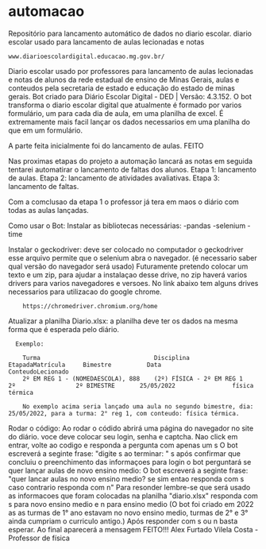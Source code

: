 # automacao
Repositório para lancamento automático de dados no diario escolar. diario escolar usado para lancamento de aulas lecionadas e notas

    www.diarioescolardigital.educacao.mg.gov.br/

Diario escolar usado por professores para lancamento de aulas lecionadas e notas de alunos da rede estadual de ensino de Minas Gerais, aulas e conteudos pela secretaria de estado e educação do estado de minas gerais.
Bot criado para Diário Escolar Digital - DED | Versão: 4.3.152.
O bot transforma o diario escolar digital que atualmente é formado por varios formulário, um para cada dia de aula, em uma planilha de excel.
É extremamente mais facil lançar os dados necessarios em uma planilha do que em um formulário.

A parte feita inicialmente foi do lancamento de aulas. FEITO

Nas proximas etapas do projeto a automação lancará as notas em seguida tentarei automatirar o lancamento de faltas dos alunos.
  Etapa 1: lancamento de aulas.
  Etapa 2: lancamento de atividades avaliativas.
  Etapa 3: lancamento de faltas.

Com a comclusao da etapa 1 o professor já tera em maos o diário com todas as aulas lançadas.

Como usar o Bot:
  Instalar as bibliotecas necessárias:
    -pandas
    -selenium
    -time
    
  Instalar o geckodriver:
    deve ser colocado no computador o geckodriver esse arquivo permite que o selenium abra o navegador. (é necessario saber qual versão do navegador será usado)
        Futuramente pretendo colocar um texto e um zip, para ajudar a instalaçao desse drive, no zip haverá varios drivers para varios navegadores e versoes.
        No link abaixo tem alguns drives necessarios para utilizacao do google chrome.
        
        https://chromedriver.chromium.org/home
        
  Atualizar a planilha Diario.xlsx:
    a planilha deve ter os dados na mesma forma que é esperada pelo diário.
    
      Exemplo:
      
        Turma	                             Disciplina	                     EtapadaMatrícula	  Bimestre          Data	                  ConteudoLecionado	
        2º EM REG 1 - (NOMEDAESCOLA), 888	 (2º) FÍSICA - 2º EM REG 1	     2º	                2º BIMESTRE	      25/05/2022	            física térmica 
        
        No exemplo acima seria lançado uma aula no segundo bimestre, dia: 25/05/2022, para a turma: 2° reg 1, com conteudo: física térmica.
     
 
  Rodar o código:
    Ao rodar o códido abrirá uma página do navegador no site do diário.
    voce deve colocar seu login, senha e captcha.
    Nao click em entrar, volte ao codigo e responda a pergunta com apenas um s
      O bot escreverá a seginte frase: 
                                        "digite  s  ao terminar: " s
    após confirmar que concluiu o preenchimento das informaçoes para login o bot perguntará se quer lançar aulas de novo ensino medio:
      O bot escreverá a seginte frase:  
                                         "quer lancar aulas no novo ensino medio? 
                                          se sim entao responda com s 
                                          caso contrario responda com n"
      Para resonder lembre-se que será usado as informacoes que foram colocadas na planilha "diario.xlsx"
      responda com s para novo ensino medio e n para ensino medio 
        (O bot foi criado em 2022 as as turmas de 1° ano estavam no novo ensino medio, turmas de 2° e 3° ainda cumpriam o curriculo antigo.)
      Após responder com s ou n basta esperar. 
      Ao final aparecerá a mensagem FEITO!!!
                                                                                               Alex Furtado Vilela Costa - Professor de física  
    
    
    

